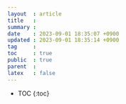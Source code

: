 ```yaml
---
layout  : article
title   : 
summary : 
date    : 2023-09-01 18:35:07 +0900
updated : 2023-09-01 18:35:14 +0900
tag     : 
toc     : true
public  : true
parent  : 
latex   : false
---
```

* TOC
{:toc}

